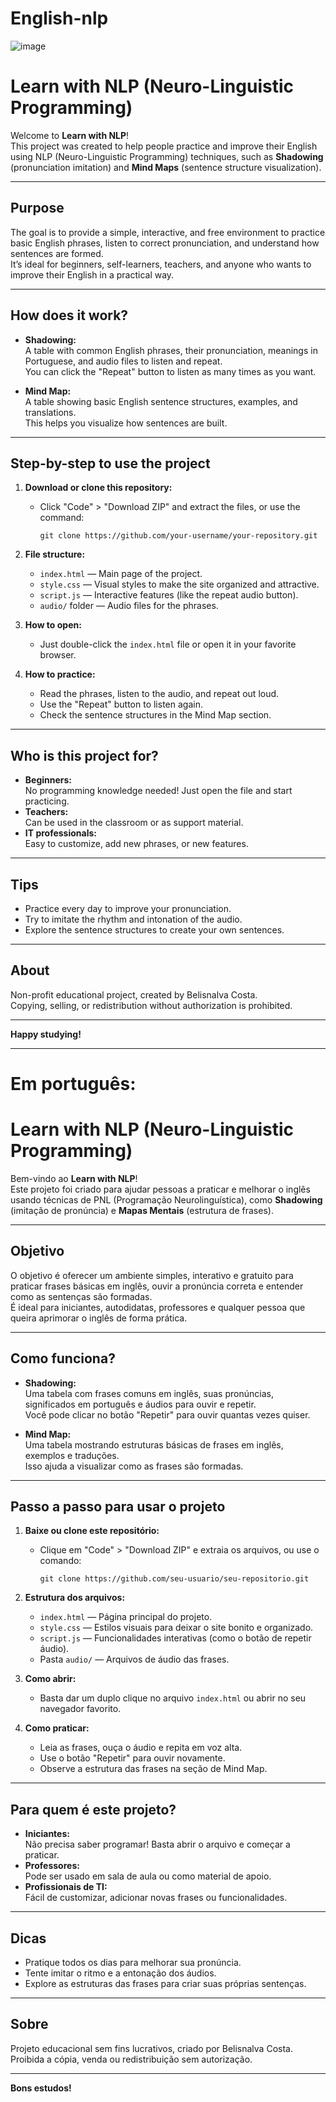 # English-nlp
![image](https://github.com/user-attachments/assets/ad14a6b6-8bda-4113-9e8b-3ea62e4ef6e0)

# Learn with NLP (Neuro-Linguistic Programming)

Welcome to **Learn with NLP**!  
This project was created to help people practice and improve their English using NLP (Neuro-Linguistic Programming) techniques, such as **Shadowing** (pronunciation imitation) and **Mind Maps** (sentence structure visualization).

---

## Purpose

The goal is to provide a simple, interactive, and free environment to practice basic English phrases, listen to correct pronunciation, and understand how sentences are formed.  
It’s ideal for beginners, self-learners, teachers, and anyone who wants to improve their English in a practical way.

---

## How does it work?

- **Shadowing:**  
  A table with common English phrases, their pronunciation, meanings in Portuguese, and audio files to listen and repeat.  
  You can click the "Repeat" button to listen as many times as you want.

- **Mind Map:**  
  A table showing basic English sentence structures, examples, and translations.  
  This helps you visualize how sentences are built.

---

## Step-by-step to use the project

1. **Download or clone this repository:**
   - Click "Code" > "Download ZIP" and extract the files, or use the command:
     ```
     git clone https://github.com/your-username/your-repository.git
     ```

2. **File structure:**
   - `index.html` — Main page of the project.
   - `style.css` — Visual styles to make the site organized and attractive.
   - `script.js` — Interactive features (like the repeat audio button).
   - `audio/` folder — Audio files for the phrases.

3. **How to open:**
   - Just double-click the `index.html` file or open it in your favorite browser.

4. **How to practice:**
   - Read the phrases, listen to the audio, and repeat out loud.
   - Use the "Repeat" button to listen again.
   - Check the sentence structures in the Mind Map section.

---

## Who is this project for?

- **Beginners:**  
  No programming knowledge needed! Just open the file and start practicing.
- **Teachers:**  
  Can be used in the classroom or as support material.
- **IT professionals:**  
  Easy to customize, add new phrases, or new features.

---

## Tips

- Practice every day to improve your pronunciation.
- Try to imitate the rhythm and intonation of the audio.
- Explore the sentence structures to create your own sentences.

---

## About

Non-profit educational project, created by Belisnalva Costa.  
Copying, selling, or redistribution without authorization is prohibited.

---

**Happy studying!**

---

# Em português:

# Learn with NLP (Neuro-Linguistic Programming)

Bem-vindo ao **Learn with NLP**!  
Este projeto foi criado para ajudar pessoas a praticar e melhorar o inglês usando técnicas de PNL (Programação Neurolinguística), como **Shadowing** (imitação de pronúncia) e **Mapas Mentais** (estrutura de frases).

---

## Objetivo

O objetivo é oferecer um ambiente simples, interativo e gratuito para praticar frases básicas em inglês, ouvir a pronúncia correta e entender como as sentenças são formadas.  
É ideal para iniciantes, autodidatas, professores e qualquer pessoa que queira aprimorar o inglês de forma prática.

---

## Como funciona?

- **Shadowing:**  
  Uma tabela com frases comuns em inglês, suas pronúncias, significados em português e áudios para ouvir e repetir.  
  Você pode clicar no botão "Repetir" para ouvir quantas vezes quiser.

- **Mind Map:**  
  Uma tabela mostrando estruturas básicas de frases em inglês, exemplos e traduções.  
  Isso ajuda a visualizar como as frases são formadas.

---

## Passo a passo para usar o projeto

1. **Baixe ou clone este repositório:**
   - Clique em "Code" > "Download ZIP" e extraia os arquivos, ou use o comando:
     ```
     git clone https://github.com/seu-usuario/seu-repositorio.git
     ```

2. **Estrutura dos arquivos:**
   - `index.html` — Página principal do projeto.
   - `style.css` — Estilos visuais para deixar o site bonito e organizado.
   - `script.js` — Funcionalidades interativas (como o botão de repetir áudio).
   - Pasta `audio/` — Arquivos de áudio das frases.

3. **Como abrir:**
   - Basta dar um duplo clique no arquivo `index.html` ou abrir no seu navegador favorito.

4. **Como praticar:**
   - Leia as frases, ouça o áudio e repita em voz alta.
   - Use o botão "Repetir" para ouvir novamente.
   - Observe a estrutura das frases na seção de Mind Map.

---

## Para quem é este projeto?

- **Iniciantes:**  
  Não precisa saber programar! Basta abrir o arquivo e começar a praticar.
- **Professores:**  
  Pode ser usado em sala de aula ou como material de apoio.
- **Profissionais de TI:**  
  Fácil de customizar, adicionar novas frases ou funcionalidades.

---

## Dicas

- Pratique todos os dias para melhorar sua pronúncia.
- Tente imitar o ritmo e a entonação dos áudios.
- Explore as estruturas das frases para criar suas próprias sentenças.

---

## Sobre

Projeto educacional sem fins lucrativos, criado por Belisnalva Costa.  
Proibida a cópia, venda ou redistribuição sem autorização.

---

**Bons estudos!**
